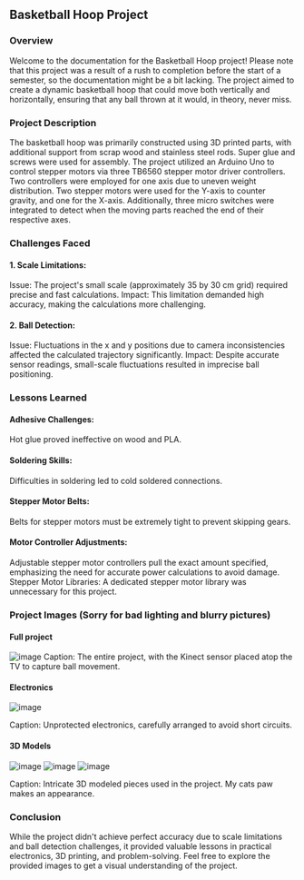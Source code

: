 ## Basketball Hoop Project
### Overview
Welcome to the documentation for the Basketball Hoop project! Please note that this project was a result of a rush to completion before the start of a semester, so the documentation might be a bit lacking. The project aimed to create a dynamic basketball hoop that could move both vertically and horizontally, ensuring that any ball thrown at it would, in theory, never miss.

### Project Description
The basketball hoop was primarily constructed using 3D printed parts, with additional support from scrap wood and stainless steel rods. Super glue and screws were used for assembly. The project utilized an Arduino Uno to control stepper motors via three TB6560 stepper motor driver controllers. Two controllers were employed for one axis due to uneven weight distribution. Two stepper motors were used for the Y-axis to counter gravity, and one for the X-axis. Additionally, three micro switches were integrated to detect when the moving parts reached the end of their respective axes.

### Challenges Faced
#### 1. Scale Limitations:
Issue: The project's small scale (approximately 35 by 30 cm grid) required precise and fast calculations.
Impact: This limitation demanded high accuracy, making the calculations more challenging.
#### 2. Ball Detection:
Issue: Fluctuations in the x and y positions due to camera inconsistencies affected the calculated trajectory significantly.
Impact: Despite accurate sensor readings, small-scale fluctuations resulted in imprecise ball positioning.
### Lessons Learned
#### Adhesive Challenges:
Hot glue proved ineffective on wood and PLA.
#### Soldering Skills:
Difficulties in soldering led to cold soldered connections.
#### Stepper Motor Belts:
Belts for stepper motors must be extremely tight to prevent skipping gears.
#### Motor Controller Adjustments:
Adjustable stepper motor controllers pull the exact amount specified, emphasizing the need for accurate power calculations to avoid damage.
Stepper Motor Libraries:
A dedicated stepper motor library was unnecessary for this project.
### Project Images (Sorry for bad lighting and blurry pictures)
#### Full project
![image](https://github.com/Juqur/Autohoop/assets/134002495/cf306e9b-d0be-4847-9a18-7ab8ed2aa3de)
Caption: The entire project, with the Kinect sensor placed atop the TV to capture ball movement.

#### Electronics
![image](https://github.com/Juqur/Autohoop/assets/134002495/267f1d23-542a-49bd-84f8-3ca0aca8e3a4)

Caption: Unprotected electronics, carefully arranged to avoid short circuits.

#### 3D Models
![image](https://github.com/Juqur/Autohoop/assets/134002495/e27f4f3d-62c1-49f4-bde1-71b097e53546)
![image](https://github.com/Juqur/Autohoop/assets/134002495/f0d29de6-9f7e-4c91-867c-a6aa36eabce9)
![image](https://github.com/Juqur/Autohoop/assets/134002495/6df131c2-a8e0-4917-b33a-72128af69f84)

Caption: Intricate 3D modeled pieces used in the project. My cats paw makes an appearance.

### Conclusion
While the project didn't achieve perfect accuracy due to scale limitations and ball detection challenges, it provided valuable lessons in practical electronics, 3D printing, and problem-solving. Feel free to explore the provided images to get a visual understanding of the project.
